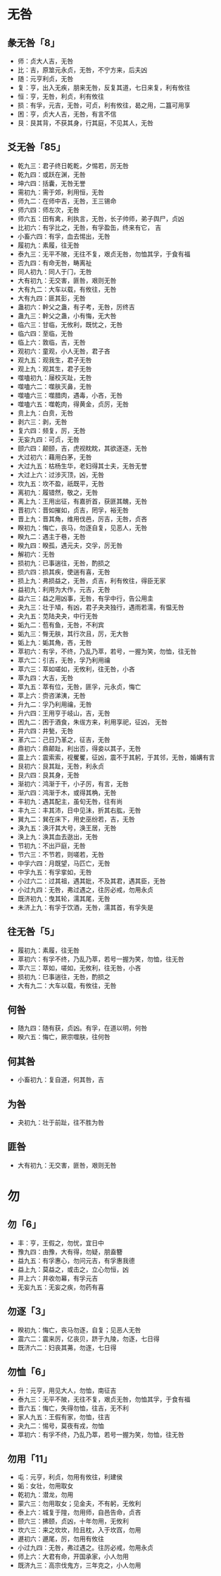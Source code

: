 # 无咎
## 彖无咎「8」
* 师：贞⼤⼈吉，⽆咎
* 比：吉，原筮元永贞，⽆咎，不宁⽅来，后夫凶
* 随：元亨利贞，⽆咎
* 复：亨，出⼊⽆疾，朋来⽆咎，反复其道，七⽇来复，利有攸往
* 恒：亨，⽆咎，利贞，利有攸往
* 损：有孚，元吉，⽆咎，可贞，利有攸往，曷之⽤，⼆簋可⽤享
* 困：亨，贞⼤⼈吉，⽆咎，有⾔不信
* 艮：⾉其背，不获其⾝，⾏其庭，不⻅其⼈，⽆咎
## 爻无咎「85」
* 乾九三：君⼦终⽇乾乾，⼣惕若，厉⽆咎
* 乾九四：或跃在渊，⽆咎
* 坤六四：括囊，⽆咎⽆誉
* 需初九：需于郊，利⽤恒，⽆咎
* 师九二：在师中吉，⽆咎，王三锡命
* 师六四：师左次，⽆咎
* 师六五：⽥有禽，利执⾔，⽆咎，⻓⼦帅师，弟⼦舆⼫，贞凶
* 比初六：有孚⽐之，⽆咎，有孚盈⽸，终来有它， 吉
* 小畜六四：有孚，⾎去惕出，⽆咎
* 履初九：素履，往⽆咎
* 泰九三：⽆平不陂，⽆往不复，艰贞⽆咎，勿恤其孚，于⻝有福
* 否九四：有命⽆咎，畴离祉
* 同人初九：同⼈于⻔，⽆咎
* 大有初九：⽆交害，匪咎，艰则⽆咎
* 大有九二：⼤⻋以载，有攸往，⽆咎
* 大有九四：匪其彭，⽆咎
* 蛊初六：幹⽗之蛊，有⼦考，⽆咎，厉终吉
* 蛊九三：幹⽗之蛊，⼩有悔，⽆⼤咎
* 临六三：⽢临，⽆攸利，既忧之，⽆咎
* 临六四：⾄临，⽆咎
* 临上六：敦临，吉，⽆咎
* 观初六：童观，⼩⼈⽆咎，君⼦吝
* 观九五：观我⽣，君⼦⽆咎
* 观上九：观其⽣，君⼦⽆咎
* 噬嗑初九：屦校灭趾，⽆咎
* 噬嗑六二：噬肤灭鼻，⽆咎
* 噬嗑六三：噬腊⾁，遇毒，⼩吝，⽆咎
* 噬嗑六五：噬乾⾁，得⻩⾦，贞厉，⽆咎
* 贲上九：⽩贲，⽆咎
* 剥六三：剥，⽆咎
* 复六四：频复，厉，⽆咎
* 无妄九四：可贞，⽆咎
* 颐六四：颠颐，吉，虎视眈眈，其欲逐逐，⽆咎
* 大过初六：藉⽤⽩茅，⽆咎
* 大过九五：枯杨⽣华，⽼妇得其⼠夫，⽆咎⽆誉
* 大过上六：过涉灭顶，凶，⽆咎
* 坎九五：坎不盈，祇既平，⽆咎
* 离初九：履错然，敬之，无咎
* 离上九：王⽤出征，有嘉折⾸，获匪其醜，⽆咎
* 晋初六：晋如摧如，贞吉，罔孚，裕⽆咎
* 晋上九：晋其⻆，维⽤伐⾢，厉吉，⽆咎，贞吝
* 睽初九：悔亡，丧⻢，勿逐⾃复，⻅恶⼈，⽆咎
* 睽九二：遇主于巷，⽆咎
* 睽九四：睽孤，遇元夫，交孚，厉⽆咎
* 解初六：⽆咎
* 损初九：已事遄往，⽆咎，酌损之
* 损六四：损其疾，使遄有喜，⽆咎
* 损上九：弗损益之，⽆咎，贞吉，利有攸往，得⾂⽆家
* 益初九：利⽤为⼤作，元吉，⽆咎
* 益六三：益之⽤凶事，⽆咎，有孚中⾏，告公⽤圭
* 夬九三：壮于頄，有凶，君⼦夬夬独⾏，遇⾬若濡，有愠⽆咎
* 夬九五：苋陆夬夬，中⾏⽆咎
* 姤九二：苞有⻥，⽆咎，不利宾
* 姤九三：臀⽆肤，其⾏次且，厉，⽆⼤咎
* 姤上九：姤其⻆，吝，⽆咎
* 萃初六：有孚，不终，乃乱乃萃，若号，⼀握为笑，勿恤，往⽆咎
* 萃六二：引吉，⽆咎，孚乃利⽤禴
* 萃六三：萃如嗟如，⽆攸利，往⽆咎，⼩吝
* 萃九四：⼤吉，⽆咎
* 萃九五：萃有位，⽆咎，匪孚，元永贞，悔亡
* 萃上六：赍咨涕洟，⽆咎
* 升九二：孚乃利⽤禴，⽆咎
* 升六四：王⽤亨于岐⼭，吉，⽆咎
* 困九二：困于酒⻝，朱绂⽅来，利⽤享祀，征凶， ⽆咎
* 井六四：井甃，⽆咎
* 革六二：⼰⽇乃⾰之，征吉，⽆咎
* 鼎初六：⿍颠趾，利出否，得妾以其⼦，⽆咎
* 震上六：震索索，视矍矍，征凶，震不于其躬，于其邻，⽆咎，婚媾有⾔
* 艮初六：⾉其趾，⽆咎，利永贞
* 艮六四：⾉其⾝，⽆咎
* 渐初六：鸿渐于⼲，⼩⼦厉，有⾔，⽆咎
* 渐六四：鸿渐于⽊，或得其桷，⽆咎
* 丰初九：遇其配主，虽旬⽆咎，往有尚
* 丰九三：丰其沛，⽇中⻅沬，折其右肱，⽆咎
* 巽九二：巽在床下，⽤史巫纷若，吉，⽆咎
* 涣九五：涣汗其⼤号，涣王居，⽆咎
* 涣上九：涣其⾎去逖出，⽆咎
* 节初九：不出⼾庭，⽆咎
* 节六三：不节若，则嗟若，⽆咎
* 中孚六四：⽉既望，⻢匹亡，⽆咎
* 中孚九五：有孚挛如，⽆咎
* 小过六二：过其祖，遇其妣，不及其君，遇其⾂，⽆咎
* 小过九四：⽆咎，弗过遇之，往厉必戒，勿⽤永贞
* 既济初九：曳其轮，濡其尾，⽆咎
* 未济上九：有孚于饮酒，⽆咎，濡其⾸，有孚失是
## 往无咎「5」
* 履初九：素履，往无咎
* 萃初六：有孚不终，乃乱乃萃，若号一握为笑，勿恤，往无咎
* 萃六三：萃如，嗟如，无攸利，往无咎，小吝
* 损初九：巳事遄往，无咎，酌损之
* 大有九二：大车以载，有攸往，无咎
## 何咎
* 随九四：随有获，贞凶。有孚，在道以明，何咎
* 睽六五：悔亡，厥宗噬肤，往何咎
## 何其咎
* 小畜初九：复⾃道，何其咎，吉
## 为咎
* 夬初九：壮于前趾，往不胜为咎
## 匪咎
* 大有初九：⽆交害，匪咎，艰则⽆咎
# 勿
## 勿「6」
* 丰：亨，王假之，勿忧，宜日中
* 豫九四：由豫，大有得，勿疑，朋盍簪
* 益九五：有孚惠心，勿问元吉，有孚惠我德
* 益上九：莫益之，或击之，立心勿恒，凶
* 井上六：井收勿幕，有孚元吉
* 无妄九五：无妄之疾，勿药有喜
## 勿逐「3」
* 睽初九：悔亡，丧马勿逐，自复；见恶人无咎
* 震六二：震来厉，亿丧贝，跻于九陵，勿逐，七日得
* 既济六二：妇丧其茀，勿逐，七日得
## 勿恤「6」
* 升：元亨，用见大人，勿恤，南征吉
* 泰九三：无平不陂，无往不复，艰贞无咎，勿恤其孚，于食有福
* 晋六五：悔亡，失得勿恤，往吉，无不利
* 家人九五：王假有家，勿恤，往吉
* 夬九二：惕号，莫夜有戎，勿恤
* 萃初六：有孚不终，乃乱乃萃，若号一握为笑，勿恤，往无咎
## 勿用「11」
* 屯：元亨，利贞，勿用有攸往，利建侯
* 姤：女壮，勿用取女
* 乾初九：潜龙，勿用
* 蒙六三：勿用取女；见金夫，不有躬，无攸利
* 泰上六：城复于隍，勿用师，自邑告命，贞吝
* 颐六三：拂颐，贞凶，十年勿用，无攸利
* 坎六三：来之坎坎，险且枕，入于坎窞，勿用
* 遯初六：遯尾，厉，勿用有攸往
* 小过九四：无咎，弗过遇之。往厉必戒，勿用永贞
* 师上六：大君有命，开国承家，小人勿用
* 既济九三：高宗伐鬼方，三年克之，小人勿用